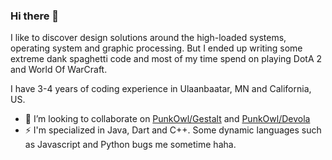 ### Hi there 👋

I like to discover design solutions around the high-loaded systems, operating system and graphic processing. But I ended up writing some extreme dank spaghetti code and  most of my time spend on playing DotA 2 and World Of WarCraft. 

I have 3-4 years of coding experience in Ulaanbaatar, MN and California, US.

- 👯 I’m looking to collaborate on [PunkOwl/Gestalt](https://github.com/PunkOwl/gestalt) and [PunkOwl/Devola](https://github.com/PunkOwl/devola)
- ⚡ I'm specialized in Java, Dart and C++. Some dynamic languages such as Javascript and Python bugs me sometime haha.

<!--
**vonqo/vonqo** is a ✨ _special_ ✨ repository because its `README.md` (this file) appears on your GitHub profile.

Here are some ideas to get you started:

- 🔭 I’m currently working on ...
- 🌱 I’m currently learning ...
- 👯 I’m looking to collaborate on ...
- 🤔 I’m looking for help with ...
- 💬 Ask me about ...
- 📫 How to reach me: ...
- 😄 Pronouns: ...
- ⚡ Fun fact: ...
-->
